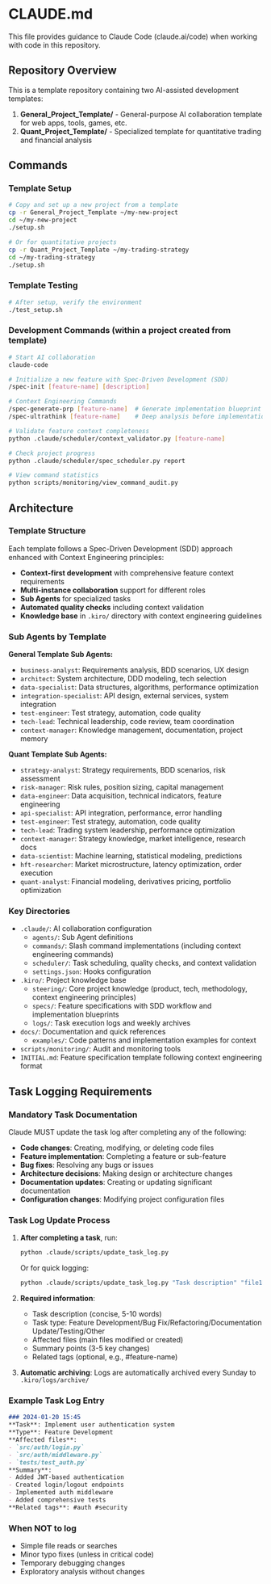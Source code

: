 # CLAUDE.md

This file provides guidance to Claude Code (claude.ai/code) when working with code in this repository.

## Repository Overview

This is a template repository containing two AI-assisted development templates:
1. **General_Project_Template/** - General-purpose AI collaboration template for web apps, tools, games, etc.
2. **Quant_Project_Template/** - Specialized template for quantitative trading and financial analysis

## Commands

### Template Setup
```bash
# Copy and set up a new project from a template
cp -r General_Project_Template ~/my-new-project
cd ~/my-new-project
./setup.sh

# Or for quantitative projects
cp -r Quant_Project_Template ~/my-trading-strategy
cd ~/my-trading-strategy
./setup.sh
```

### Template Testing
```bash
# After setup, verify the environment
./test_setup.sh
```

### Development Commands (within a project created from template)
```bash
# Start AI collaboration
claude-code

# Initialize a new feature with Spec-Driven Development (SDD)
/spec-init [feature-name] [description]

# Context Engineering Commands
/spec-generate-prp [feature-name]  # Generate implementation blueprint
/spec-ultrathink [feature-name]    # Deep analysis before implementation

# Validate feature context completeness
python .claude/scheduler/context_validator.py [feature-name]

# Check project progress
python .claude/scheduler/spec_scheduler.py report

# View command statistics
python scripts/monitoring/view_command_audit.py
```

## Architecture

### Template Structure
Each template follows a Spec-Driven Development (SDD) approach enhanced with Context Engineering principles:
- **Context-first development** with comprehensive feature context requirements
- **Multi-instance collaboration** support for different roles
- **Sub Agents** for specialized tasks
- **Automated quality checks** including context validation
- **Knowledge base** in `.kiro/` directory with context engineering guidelines

### Sub Agents by Template

**General Template Sub Agents:**
- `business-analyst`: Requirements analysis, BDD scenarios, UX design
- `architect`: System architecture, DDD modeling, tech selection
- `data-specialist`: Data structures, algorithms, performance optimization
- `integration-specialist`: API design, external services, system integration
- `test-engineer`: Test strategy, automation, code quality
- `tech-lead`: Technical leadership, code review, team coordination
- `context-manager`: Knowledge management, documentation, project memory

**Quant Template Sub Agents:**
- `strategy-analyst`: Strategy requirements, BDD scenarios, risk assessment
- `risk-manager`: Risk rules, position sizing, capital management
- `data-engineer`: Data acquisition, technical indicators, feature engineering
- `api-specialist`: API integration, performance, error handling
- `test-engineer`: Test strategy, automation, code quality
- `tech-lead`: Trading system leadership, performance optimization
- `context-manager`: Strategy knowledge, market intelligence, research docs
- `data-scientist`: Machine learning, statistical modeling, predictions
- `hft-researcher`: Market microstructure, latency optimization, order execution
- `quant-analyst`: Financial modeling, derivatives pricing, portfolio optimization

### Key Directories
- `.claude/`: AI collaboration configuration
  - `agents/`: Sub Agent definitions
  - `commands/`: Slash command implementations (including context engineering commands)
  - `scheduler/`: Task scheduling, quality checks, and context validation
  - `settings.json`: Hooks configuration
- `.kiro/`: Project knowledge base
  - `steering/`: Core project knowledge (product, tech, methodology, context engineering principles)
  - `specs/`: Feature specifications with SDD workflow and implementation blueprints
  - `logs/`: Task execution logs and weekly archives
- `docs/`: Documentation and quick references
  - `examples/`: Code patterns and implementation examples for context
- `scripts/monitoring/`: Audit and monitoring tools
- `INITIAL.md`: Feature specification template following context engineering format

## Task Logging Requirements

### Mandatory Task Documentation

Claude MUST update the task log after completing any of the following:
- **Code changes**: Creating, modifying, or deleting code files
- **Feature implementation**: Completing a feature or sub-feature
- **Bug fixes**: Resolving any bugs or issues
- **Architecture decisions**: Making design or architecture changes
- **Documentation updates**: Creating or updating significant documentation
- **Configuration changes**: Modifying project configuration files

### Task Log Update Process

1. **After completing a task**, run:
   ```bash
   python .claude/scripts/update_task_log.py
   ```
   Or for quick logging:
   ```bash
   python .claude/scripts/update_task_log.py "Task description" "file1.py,file2.md" "Summary point 1;Summary point 2" "Task type"
   ```

2. **Required information**:
   - Task description (concise, 5-10 words)
   - Task type: Feature Development/Bug Fix/Refactoring/Documentation Update/Testing/Other
   - Affected files (main files modified or created)
   - Summary points (3-5 key changes)
   - Related tags (optional, e.g., #feature-name)

3. **Automatic archiving**: Logs are automatically archived every Sunday to `.kiro/logs/archive/`

### Example Task Log Entry

```markdown
### 2024-01-20 15:45
**Task**: Implement user authentication system
**Type**: Feature Development
**Affected files**: 
- `src/auth/login.py`
- `src/auth/middleware.py`
- `tests/test_auth.py`
**Summary**: 
- Added JWT-based authentication
- Created login/logout endpoints
- Implemented auth middleware
- Added comprehensive tests
**Related tags**: #auth #security
```

### When NOT to log
- Simple file reads or searches
- Minor typo fixes (unless in critical code)
- Temporary debugging changes
- Exploratory analysis without changes